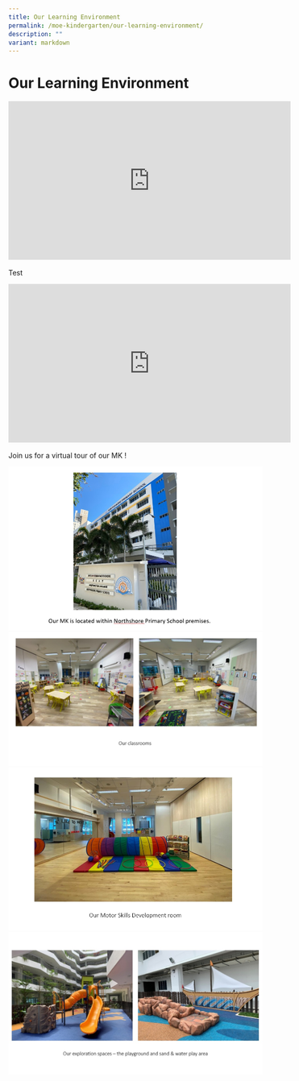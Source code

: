 ```yaml
---
title: Our Learning Environment
permalink: /moe-kindergarten/our-learning-environment/
description: ""
variant: markdown
---
```

# **Our Learning Environment**

<iframe width="560" height="315" src="https://www.youtube.com/embed/sC160_SpgCg?wmode=transparent&amp;playlist=sC160_SpgCg&amp;loop=1" title="YouTube video player" frameborder="0" allow="accelerometer; autoplay; clipboard-write; encrypted-media; gyroscope; picture-in-picture" allowfullscreen=""></iframe>  

Test

<iframe width="560" height="315" src="https://www.youtube.com/embed/NnLub1y5e4s?wmode=transparent&amp;playlist=NnLub1y5e4s&amp;loop=1" title="YouTube video player" frameborder="0" allow="accelerometer; autoplay; clipboard-write; encrypted-media; gyroscope; picture-in-picture" allowfullscreen=""></iframe>

Join us for a virtual tour of our MK !

<img src="/images/MK_Learning_Env_pic_01.jpg">

<img src="/images/MK_Learning_Env_pic_02.jpg">
<img src="/images/MK_Learning_Env_pic_03.jpg">
<img src="/images/MK_Learning_Env_pic_04.jpg">